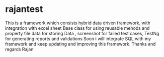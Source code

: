# rajantest
This is a framework which consists  hybrid data driven framework, with integration with excel sheet 
Base class for using reusable mehods and property file data for storing Data , screenshot for failed test cases, TestNg for generating reports and validations
Soon i will integrate SQL with my framework and keep updating and improving this framework. Thanks and regards Rajan 

